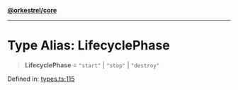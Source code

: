 [**@orkestrel/core**](../index.md)

***

# Type Alias: LifecyclePhase

> **LifecyclePhase** = `"start"` \| `"stop"` \| `"destroy"`

Defined in: [types.ts:115](https://github.com/orkestrel/core/blob/240d6e1612057b96fd3fc03e1415fe3917a0f212/src/types.ts#L115)
